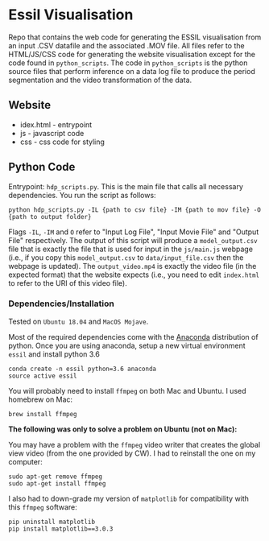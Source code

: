 # Essil Visualisation

Repo that contains the web code for generating the ESSIL visualisation from an input .CSV datafile and the associated .MOV file. All files refer to the HTML/JS/CSS code for generating the website visualisation except for the code found in `python_scripts`. The code in `python_scripts` is the python source files that perform inference on a data log file to produce the period segmentation and the video transformation of the data.

## Website
- idex.html - entrypoint
- js - javascript code
- css - css code for styling

## Python Code
Entrypoint: `hdp_scripts.py`. This is the main file that calls all necessary dependencies. You run the script as follows:
```$xslt
python hdp_scripts.py -IL {path to csv file} -IM {path to mov file} -O {path to output folder}
```

Flags `-IL`, `-IM` and `O` refer to "Input Log File", "Input Movie File" and "Output File" respectively. The output of this script will produce a `model_output.csv` file that is exactly the file that is used for input in the `js/main.js` webpage (i.e., if you copy this `model_output.csv` to `data/input_file.csv` then the webpage is updated). The `output_video.mp4` is exactly the video file (in the expected format) that the website expects (i.e., you need to edit `index.html` to refer to the URI of this video file).

### Dependencies/Installation
Tested on `Ubuntu 18.04` and `MacOS Mojave`.

Most of the required dependencies come with the [Anaconda](https://www.anaconda.com/) distribution of python. Once you are using anaconda, setup a new virtual environment `essil` and install python 3.6
```
conda create -n essil python=3.6 anaconda
source active essil
```

You will probably need to install `ffmpeg` on both Mac and Ubuntu. I used homebrew on Mac:
```
brew install ffmpeg
```

**The following was only to solve a problem on Ubuntu (not on Mac):**

You may have a problem with the `ffmpeg` video writer that creates the global view video (from the one provided by CW). I had to reinstall the one on my computer:
```
sudo apt-get remove ffmpeg
sudo apt-get install ffmpeg
```

I also had to down-grade my version of `matplotlib` for compatibility with this `ffmpeg` software:
```
pip uninstall matplotlib
pip install matplotlib==3.0.3
```
